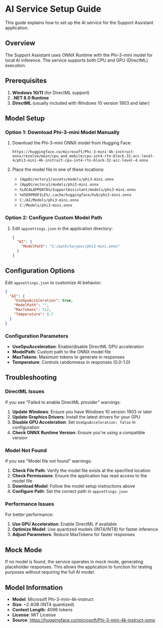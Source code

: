 ﻿# AI Service Setup Guide

This guide explains how to set up the AI service for the Support Assistant application.

## Overview

The Support Assistant uses ONNX Runtime with the Phi-3-mini model for local AI inference. The service supports both CPU and GPU (DirectML) execution.

## Prerequisites

1. **Windows 10/11** (for DirectML support)
2. **.NET 8.0 Runtime**
3. **DirectML** (usually included with Windows 10 version 1903 and later)

## Model Setup

### Option 1: Download Phi-3-mini Model Manually

1. Download the Phi-3-mini ONNX model from Hugging Face:
   ```
   https://huggingface.co/microsoft/Phi-3-mini-4k-instruct-onnx/resolve/main/cpu_and_mobile/cpu-int4-rtn-block-32-acc-level-4/phi3-mini-4k-instruct-cpu-int4-rtn-block-32-acc-level-4.onnx
   ```

2. Place the model file in one of these locations:
   - `{AppDirectory}/assets/models/phi3-mini.onnx`
   - `{AppDirectory}/models/phi3-mini.onnx`
   - `%LOCALAPPDATA%/SupportAssistant/models/phi3-mini.onnx`
   - `%USERPROFILE%/.cache/huggingface/hub/phi3-mini.onnx`
   - `C:/AI/Models/phi3-mini.onnx`
   - `C:/Models/phi3-mini.onnx`

### Option 2: Configure Custom Model Path

1. Edit `appsettings.json` in the application directory:
   ```json
   {
     "AI": {
       "ModelPath": "C:/path/to/your/phi3-mini.onnx"
     }
   }
   ```

## Configuration Options

Edit `appsettings.json` to customize AI behavior:

```json
{
  "AI": {
    "UseGpuAcceleration": true,
    "ModelPath": "",
    "MaxTokens": 512,
    "Temperature": 0.7
  }
}
```

### Configuration Parameters

- **UseGpuAcceleration**: Enable/disable DirectML GPU acceleration
- **ModelPath**: Custom path to the ONNX model file
- **MaxTokens**: Maximum tokens to generate in responses
- **Temperature**: Controls randomness in responses (0.0-1.0)

## Troubleshooting

### DirectML Issues

If you see "Failed to enable DirectML provider" warnings:

1. **Update Windows**: Ensure you have Windows 10 version 1903 or later
2. **Update Graphics Drivers**: Install the latest drivers for your GPU
3. **Disable GPU Acceleration**: Set `UseGpuAcceleration: false` in configuration
4. **Check ONNX Runtime Version**: Ensure you're using a compatible version

### Model Not Found

If you see "Model file not found" warnings:

1. **Check File Path**: Verify the model file exists at the specified location
2. **Check Permissions**: Ensure the application has read access to the model file
3. **Download Model**: Follow the model setup instructions above
4. **Configure Path**: Set the correct path in `appsettings.json`

### Performance Issues

For better performance:

1. **Use GPU Acceleration**: Enable DirectML if available
2. **Optimize Model**: Use quantized models (INT4/INT8) for faster inference
3. **Adjust Parameters**: Reduce MaxTokens for faster responses

## Mock Mode

If no model is found, the service operates in mock mode, generating placeholder responses. This allows the application to function for testing purposes without requiring the full AI model.

## Model Information

- **Model**: Microsoft Phi-3-mini-4k-instruct
- **Size**: ~2.4GB (INT4 quantized)
- **Context Length**: 4096 tokens
- **License**: MIT License
- **Source**: https://huggingface.co/microsoft/Phi-3-mini-4k-instruct-onnx
